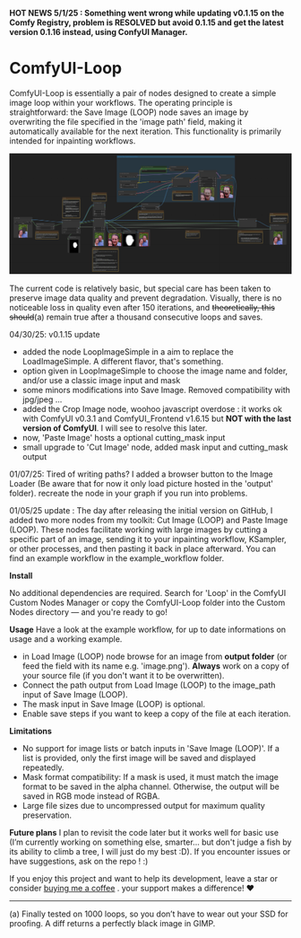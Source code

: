 **HOT NEWS 5/1/25 : Something went wrong while updating v0.1.15 on the Comfy Registry, problem is RESOLVED but avoid 0.1.15 and get the latest version 0.1.16 instead, using ConfyUI Manager.**

# ComfyUI-Loop
ComfyUI-Loop is essentially a pair of nodes designed to create a simple image loop within your workflows. The operating principle is straightforward: the Save Image (LOOP) node saves an image by overwriting the file specified in the 'image path' field, making it automatically available for the next iteration. This functionality is primarily intended for inpainting workflows.

![alt text](https://github.com/Hullabalo/ComfyUI-Loop/blob/main/loop_0.1.5_no_worflow.png?raw=true)

The current code is relatively basic, but special care has been taken to preserve image data quality and prevent degradation. Visually, there is no noticeable loss in quality even after 150 iterations, and ~~theoretically, this should~~(a) remain true after a thousand consecutive loops and saves.

04/30/25:
v0.1.15 update
- added the node LoopImageSimple in a aim to replace the LoadImageSimple. A different flavor, that's something.
- option given in LoopImageSimple to choose the image name and folder, and/or use a classic image input and mask
- some minors modifications into Save Image. Removed compatibility with jpg/jpeg ...
- added the Crop Image node, woohoo javascript overdose : it works ok with ComfyUI v0.3.1 and ComfyUI_Frontend v1.6.15 but **NOT with the last version of ComfyUI**. I will see to resolve this later.
- now, 'Paste Image' hosts a optional cutting_mask input
- small upgrade to 'Cut Image' node, added mask input and cutting_mask output

01/07/25: Tired of writing paths? I added a browser button to the Image Loader (Be aware that for now it only load picture hosted in the 'output' folder). recreate the node in your graph if you run into problems.

01/05/25 update : The day after releasing the initial version on GitHub, I added two more nodes from my toolkit: Cut Image (LOOP) and Paste Image (LOOP). These nodes facilitate working with large images by cutting a specific part of an image, sending it to your inpainting workflow, KSampler, or other processes, and then pasting it back in place afterward. You can find an example workflow in the example_workflow folder.

**Install**

No additional dependencies are required. Search for 'Loop' in the ComfyUI Custom Nodes Manager or copy the ComfyUI-Loop folder into the Custom Nodes directory — and you're ready to go!

**Usage**
Have a look at the example workflow, for up to date informations on usage and a working example.
- in  Load Image (LOOP) node browse for an image from **output folder** (or feed the field with its name e.g. 'image.png'). **Always** work on a copy of your source file (if you don't want it to be overwritten).
- Connect the path output from Load Image (LOOP) to the image_path input of Save Image (LOOP).
- The mask input in Save Image (LOOP) is optional.
- Enable save steps if you want to keep a copy of the file at each iteration.

**Limitations**
- No support for image lists or batch inputs in 'Save Image (LOOP)'. If a list is provided, only the first image will be saved and displayed repeatedly.
- Mask format compatibility: If a mask is used, it must match the image format to be saved in the alpha channel. Otherwise, the output will be saved in RGB mode instead of RGBA.
- Large file sizes due to uncompressed output for maximum quality preservation.

**Future plans**
I plan to revisit the code later but it works well for basic use (I’m currently working on something else, smarter... but don't judge a fish by its ability to climb a tree, I will just do my best :D). If you encounter issues or have suggestions, ask on the repo ! :)

If you enjoy this project and want to help its development, leave a star or consider [buying me a coffee](https://buymeacoffee.com/hullabaloo) . your support makes a difference! ♥️

---
(a) Finally tested on 1000 loops, so you don’t have to wear out your SSD for proofing. A diff returns a perfectly black image in GIMP.

